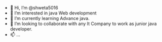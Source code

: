 - 👋 Hi, I’m @shweta5016
- 👀 I’m interested in java Web development
- 🌱 I’m currently learning Advance java. 
- 💞️ I’m looking to collaborate with any It Company to work as junior java developer. 
- 📫 ... 

<!---
shweta5016/shweta5016 is a ✨ special ✨ repository because its `README.md` (this file) appears on your GitHub profile.
You can click the Preview link to take a look at your changes.
--->
